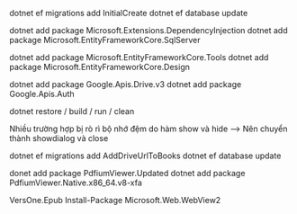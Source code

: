 ﻿dotnet ef migrations add InitialCreate
dotnet ef database update

dotnet add package Microsoft.Extensions.DependencyInjection
dotnet add package Microsoft.EntityFrameworkCore.SqlServer

dotnet add package Microsoft.EntityFrameworkCore.Tools
dotnet add package Microsoft.EntityFrameworkCore.Design

dotnet add package Google.Apis.Drive.v3
dotnet add package Google.Apis.Auth

dotnet restore / build / run / clean

Nhiều trường hợp bị rò rì bộ nhớ đệm do hàm show và hide --> Nên chuyển thành showdialog và close

dotnet ef migrations add AddDriveUrlToBooks
dotnet ef database update

donet add package PdfiumViewer.Updated
dotnet add package PdfiumViewer.Native.x86_64.v8-xfa

VersOne.Epub
Install-Package Microsoft.Web.WebView2